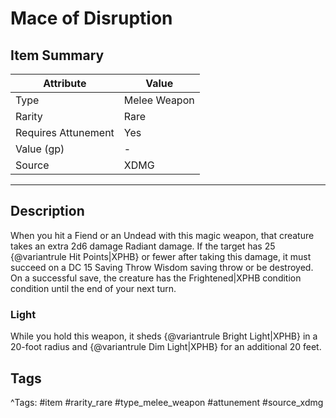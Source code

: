 # Mace of Disruption

## Item Summary

| Attribute            | Value                        |
|----------------------|------------------------------|
| Type                 | Melee Weapon |
| Rarity               | Rare             |
| Requires Attunement  | Yes                |
| Value (gp)           | -    |
| Source               | XDMG |

---

## Description

When you hit a Fiend or an Undead with this magic weapon, that creature takes an extra 2d6 damage Radiant damage. If the target has 25 {@variantrule Hit Points|XPHB} or fewer after taking this damage, it must succeed on a DC 15 Saving Throw Wisdom saving throw or be destroyed. On a successful save, the creature has the Frightened|XPHB condition condition until the end of your next turn.

### Light

While you hold this weapon, it sheds {@variantrule Bright Light|XPHB} in a 20-foot radius and {@variantrule Dim Light|XPHB} for an additional 20 feet.

## Tags

^Tags: #item #rarity_rare #type_melee_weapon #attunement #source_xdmg